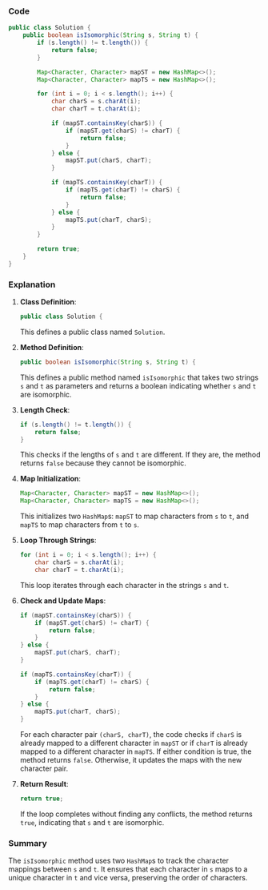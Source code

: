 ### Code

```java
public class Solution {
    public boolean isIsomorphic(String s, String t) {
        if (s.length() != t.length()) {
            return false;
        }

        Map<Character, Character> mapST = new HashMap<>();
        Map<Character, Character> mapTS = new HashMap<>();

        for (int i = 0; i < s.length(); i++) {
            char charS = s.charAt(i);
            char charT = t.charAt(i);

            if (mapST.containsKey(charS)) {
                if (mapST.get(charS) != charT) {
                    return false;
                }
            } else {
                mapST.put(charS, charT);
            }

            if (mapTS.containsKey(charT)) {
                if (mapTS.get(charT) != charS) {
                    return false;
                }
            } else {
                mapTS.put(charT, charS);
            }
        }

        return true;
    }
}
```

### Explanation

1. **Class Definition**:
   ```java
   public class Solution {
   ```
   This defines a public class named `Solution`.

2. **Method Definition**:
   ```java
   public boolean isIsomorphic(String s, String t) {
   ```
   This defines a public method named `isIsomorphic` that takes two strings `s` and `t` as parameters and returns a boolean indicating whether `s` and `t` are isomorphic.

3. **Length Check**:
   ```java
   if (s.length() != t.length()) {
       return false;
   }
   ```
   This checks if the lengths of `s` and `t` are different. If they are, the method returns `false` because they cannot be isomorphic.

4. **Map Initialization**:
   ```java
   Map<Character, Character> mapST = new HashMap<>();
   Map<Character, Character> mapTS = new HashMap<>();
   ```
   This initializes two `HashMap`s: `mapST` to map characters from `s` to `t`, and `mapTS` to map characters from `t` to `s`.

5. **Loop Through Strings**:
   ```java
   for (int i = 0; i < s.length(); i++) {
       char charS = s.charAt(i);
       char charT = t.charAt(i);
   ```
   This loop iterates through each character in the strings `s` and `t`.

6. **Check and Update Maps**:
   ```java
   if (mapST.containsKey(charS)) {
       if (mapST.get(charS) != charT) {
           return false;
       }
   } else {
       mapST.put(charS, charT);
   }

   if (mapTS.containsKey(charT)) {
       if (mapTS.get(charT) != charS) {
           return false;
       }
   } else {
       mapTS.put(charT, charS);
   }
   ```
   For each character pair `(charS, charT)`, the code checks if `charS` is already mapped to a different character in `mapST` or if `charT` is already mapped to a different character in `mapTS`. If either condition is true, the method returns `false`. Otherwise, it updates the maps with the new character pair.

7. **Return Result**:
   ```java
   return true;
   ```
   If the loop completes without finding any conflicts, the method returns `true`, indicating that `s` and `t` are isomorphic.

### Summary
The `isIsomorphic` method uses two `HashMap`s to track the character mappings between `s` and `t`. It ensures that each character in `s` maps to a unique character in `t` and vice versa, preserving the order of characters.

